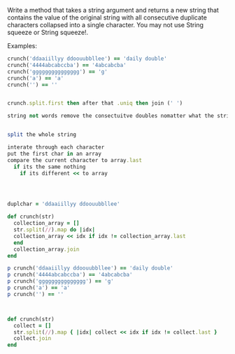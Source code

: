 Write a method that takes a string argument and returns a new string
that contains the value of the original string with all consecutive 
duplicate characters collapsed into a single character. 
You may not use String squeeze or String squeeze!.

Examples:
```ruby
crunch('ddaaiillyy ddoouubbllee') == 'daily double'
crunch('4444abcabccba') == '4abcabcba'
crunch('ggggggggggggggg') == 'g'
crunch('a') == 'a'
crunch('') == ''
```

```ruby

crunch.split.first then after that .uniq then join (' ')

string not words remove the consectuitve doubles nomatter what the string ends up being


split the whole string

interate through each character
put the first char in an array
compare the current character to array.last 
  if its the same nothing
    if its different << to array




duplchar = 'ddaaiillyy ddoouubbllee'

def crunch(str)
  collection_array = []
  str.split(//).map do |idx|
  collection_array << idx if idx != collection_array.last
  end  
  collection_array.join
end

p crunch('ddaaiillyy ddoouubbllee') == 'daily double'
p crunch('4444abcabccba') == '4abcabcba'
p crunch('ggggggggggggggg') == 'g'
p crunch('a') == 'a'
p crunch('') == ''



def crunch(str)
  collect = []
  str.split(//).map { |idx| collect << idx if idx != collect.last }
  collect.join
end


















```